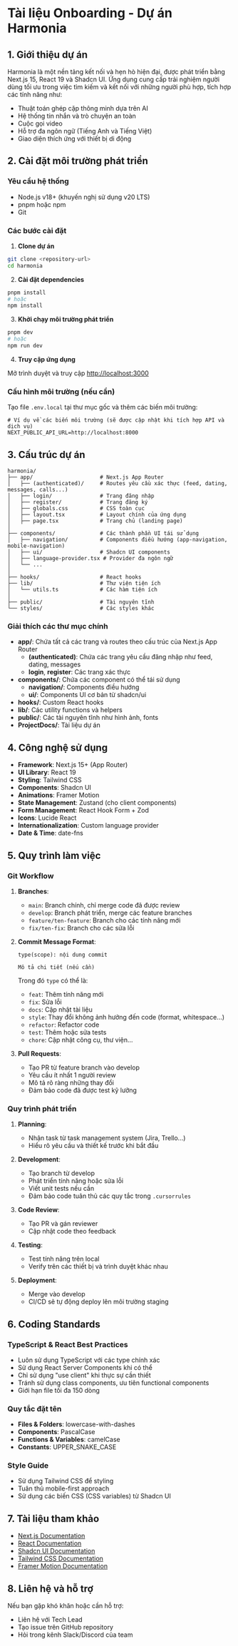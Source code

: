 # Tài liệu Onboarding - Dự án Harmonia

## 1. Giới thiệu dự án

Harmonia là một nền tảng kết nối và hẹn hò hiện đại, được phát triển bằng Next.js 15, React 19 và Shadcn UI. Ứng dụng cung cấp trải nghiệm người dùng tối ưu trong việc tìm kiếm và kết nối với những người phù hợp, tích hợp các tính năng như:

- Thuật toán ghép cặp thông minh dựa trên AI
- Hệ thống tin nhắn và trò chuyện an toàn
- Cuộc gọi video
- Hỗ trợ đa ngôn ngữ (Tiếng Anh và Tiếng Việt)
- Giao diện thích ứng với thiết bị di động

## 2. Cài đặt môi trường phát triển

### Yêu cầu hệ thống
- Node.js v18+ (khuyến nghị sử dụng v20 LTS)
- pnpm hoặc npm
- Git

### Các bước cài đặt

1. **Clone dự án**

```bash
git clone <repository-url>
cd harmonia
```

2. **Cài đặt dependencies**

```bash
pnpm install
# hoặc
npm install
```

3. **Khởi chạy môi trường phát triển**

```bash
pnpm dev
# hoặc
npm run dev
```

4. **Truy cập ứng dụng**

Mở trình duyệt và truy cập [http://localhost:3000](http://localhost:3000)

### Cấu hình môi trường (nếu cần)

Tạo file `.env.local` tại thư mục gốc và thêm các biến môi trường:

```
# Ví dụ về các biến môi trường (sẽ được cập nhật khi tích hợp API và dịch vụ)
NEXT_PUBLIC_API_URL=http://localhost:8000
```

## 3. Cấu trúc dự án

```
harmonia/
├── app/                     # Next.js App Router
│   ├── (authenticated)/     # Routes yêu cầu xác thực (feed, dating, messages, calls...)
│   ├── login/               # Trang đăng nhập
│   ├── register/            # Trang đăng ký
│   ├── globals.css          # CSS toàn cục
│   ├── layout.tsx           # Layout chính của ứng dụng
│   ├── page.tsx             # Trang chủ (landing page)
│
├── components/              # Các thành phần UI tái sử dụng
│   ├── navigation/          # Components điều hướng (app-navigation, mobile-navigation)
│   ├── ui/                  # Shadcn UI components
│   ├── language-provider.tsx # Provider đa ngôn ngữ
│   └── ...
│
├── hooks/                   # React hooks
├── lib/                     # Thư viện tiện ích
│   └── utils.ts             # Các hàm tiện ích
│
├── public/                  # Tài nguyên tĩnh
└── styles/                  # Các styles khác
```

### Giải thích các thư mục chính

- **app/**: Chứa tất cả các trang và routes theo cấu trúc của Next.js App Router
  - **(authenticated)**: Chứa các trang yêu cầu đăng nhập như feed, dating, messages
  - **login**, **register**: Các trang xác thực
- **components/**: Chứa các component có thể tái sử dụng
  - **navigation/**: Components điều hướng
  - **ui/**: Components UI cơ bản từ shadcn/ui
- **hooks/**: Custom React hooks
- **lib/**: Các utility functions và helpers
- **public/**: Các tài nguyên tĩnh như hình ảnh, fonts
- **ProjectDocs/**: Tài liệu dự án

## 4. Công nghệ sử dụng

- **Framework**: Next.js 15+ (App Router)
- **UI Library**: React 19
- **Styling**: Tailwind CSS
- **Components**: Shadcn UI
- **Animations**: Framer Motion
- **State Management**: Zustand (cho client components)
- **Form Management**: React Hook Form + Zod
- **Icons**: Lucide React
- **Internationalization**: Custom language provider
- **Date & Time**: date-fns

## 5. Quy trình làm việc

### Git Workflow

1. **Branches**:
   - `main`: Branch chính, chỉ merge code đã được review
   - `develop`: Branch phát triển, merge các feature branches
   - `feature/ten-feature`: Branch cho các tính năng mới
   - `fix/ten-fix`: Branch cho các sửa lỗi

2. **Commit Message Format**:
   ```
   type(scope): nội dung commit

   Mô tả chi tiết (nếu cần)
   ```

   Trong đó `type` có thể là:
   - `feat`: Thêm tính năng mới
   - `fix`: Sửa lỗi
   - `docs`: Cập nhật tài liệu
   - `style`: Thay đổi không ảnh hưởng đến code (format, whitespace...)
   - `refactor`: Refactor code
   - `test`: Thêm hoặc sửa tests
   - `chore`: Cập nhật công cụ, thư viện...

3. **Pull Requests**:
   - Tạo PR từ feature branch vào develop
   - Yêu cầu ít nhất 1 người review
   - Mô tả rõ ràng những thay đổi
   - Đảm bảo code đã được test kỹ lưỡng

### Quy trình phát triển

1. **Planning**:
   - Nhận task từ task management system (Jira, Trello...)
   - Hiểu rõ yêu cầu và thiết kế trước khi bắt đầu

2. **Development**:
   - Tạo branch từ develop
   - Phát triển tính năng hoặc sửa lỗi
   - Viết unit tests nếu cần
   - Đảm bảo code tuân thủ các quy tắc trong `.cursorrules`

3. **Code Review**:
   - Tạo PR và gán reviewer
   - Cập nhật code theo feedback

4. **Testing**:
   - Test tính năng trên local
   - Verify trên các thiết bị và trình duyệt khác nhau

5. **Deployment**:
   - Merge vào develop
   - CI/CD sẽ tự động deploy lên môi trường staging

## 6. Coding Standards

### TypeScript & React Best Practices

- Luôn sử dụng TypeScript với các type chính xác
- Sử dụng React Server Components khi có thể
- Chỉ sử dụng "use client" khi thực sự cần thiết
- Tránh sử dụng class components, ưu tiên functional components
- Giới hạn file tối đa 150 dòng

### Quy tắc đặt tên

- **Files & Folders**: lowercase-with-dashes
- **Components**: PascalCase
- **Functions & Variables**: camelCase
- **Constants**: UPPER_SNAKE_CASE

### Style Guide

- Sử dụng Tailwind CSS để styling
- Tuân thủ mobile-first approach
- Sử dụng các biến CSS (CSS variables) từ Shadcn UI

## 7. Tài liệu tham khảo

- [Next.js Documentation](https://nextjs.org/docs)
- [React Documentation](https://react.dev)
- [Shadcn UI Documentation](https://ui.shadcn.com)
- [Tailwind CSS Documentation](https://tailwindcss.com/docs)
- [Framer Motion Documentation](https://www.framer.com/motion/)

## 8. Liên hệ và hỗ trợ

Nếu bạn gặp khó khăn hoặc cần hỗ trợ:
- Liên hệ với Tech Lead
- Tạo issue trên GitHub repository
- Hỏi trong kênh Slack/Discord của team 